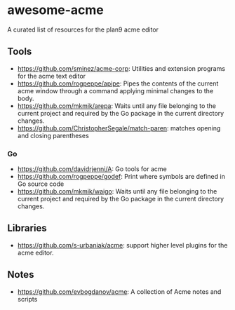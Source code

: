 # awesome-acme
A curated list of resources for the plan9 acme editor

## Tools

* https://github.com/sminez/acme-corp: Utilities and extension programs for the acme text editor
* https://github.com/rogpeppe/apipe: Pipes the contents of the current acme window through a command applying minimal changes to the body.
* https://github.com/mkmik/arepa: Waits until any file belonging to the current project and required by the Go package in the current directory changes.
* https://github.com/ChristopherSegale/match-paren: matches opening and closing parentheses


### Go 

* https://github.com/davidrjenni/A: Go tools for acme
* https://github.com/rogpeppe/godef: Print where symbols are defined in Go source code
* https://github.com/mkmik/waigo: Waits until any file belonging to the current project and required by the Go package in the current directory changes.

## Libraries

* https://github.com/s-urbaniak/acme: support higher level plugins for the acme editor.

## Notes

* https://github.com/evbogdanov/acme: A collection of Acme notes and scripts
